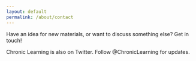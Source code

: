 ```yaml
---
layout: default
permalink: /about/contact
---
```


Have an idea for new materials, or want to discuss something else? Get in touch!

Chronic Learning is also on Twitter. Follow @ChronicLearning for updates.
